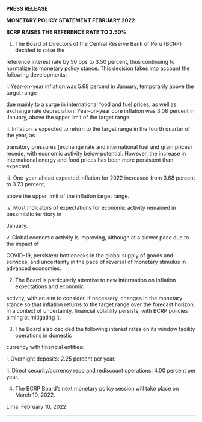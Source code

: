**PRESS RELEASE**

**MONETARY POLICY STATEMENT FEBRUARY 2022**

**BCRP RAISES THE REFERENCE RATE TO 3.50%**

1. The Board of Directors of the Central Reserve Bank of Peru (BCRP) decided to raise the

reference interest rate by 50 bps to 3.50 percent, thus continuing to normalize its monetary
policy stance. This decision takes into account the following developments:

i. Year-on-year inflation was 5.68 percent in January, temporarily above the target range

due mainly to a surge in international food and fuel prices, as well as exchange rate
depreciation. Year-on-year core inflation was 3.08 percent in January, above the upper
limit of the target range.

ii. Inflation is expected to return to the target range in the fourth quarter of the year, as

transitory pressures (exchange rate and international fuel and grain prices) recede, with
economic activity below potential. However, the increase in international energy and
food prices has been more persistent than expected.

iii. One-year-ahead expected inflation for 2022 increased from 3.68 percent to 3.73 percent,

above the upper limit of the inflation target range.

iv. Most indicators of expectations for economic activity remained in pessimistic territory in

January.

v. Global economic activity is improving, although at a slower pace due to the impact of

COVID-19, persistent bottlenecks in the global supply of goods and services, and
uncertainty in the pace of reversal of monetary stimulus in advanced economies.

2. The Board is particularly attentive to new information on inflation expectations and economic

activity, with an aim to consider, if necessary, changes in the monetary stance so that inflation
returns to the target range over the forecast horizon. In a context of uncertainty, financial
volatility persists, with BCRP policies aiming at mitigating it.

3. The Board also decided the following interest rates on its window facility operations in domestic

currency with financial entities:

i. Overnight deposits: 2.25 percent per year.

ii. Direct security/currency repo and rediscount operations: 4.00 percent per year.

4. The BCRP Board’s next monetary policy session will take place on March 10, 2022.

Lima, February 10, 2022


-----

